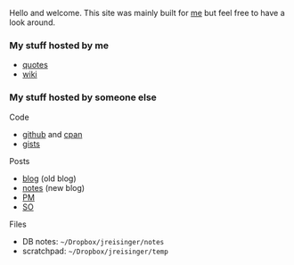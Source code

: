 Hello and welcome. This site was mainly built for [me](https://jreisinger.github.io/) but feel free to have a look around.

### My stuff hosted by me

*  [quotes](http://quote.reisinge.net/)
*  [wiki](http://wiki.reisinge.net)

### My stuff hosted by someone else

Code

*  [github](https://github.com/jreisinger) and [cpan](https://metacpan.org/author/REISINGE)
*  [gists](https://gist.github.com/search?q=user%3Ajreisinger)

Posts

*  [blog](https://github.com/jreisinger/blog) (old blog)
*  [notes](https://github.com/jreisinger/notes) (new blog)
*  [PM](https://perlmonks.org/?node_id=6364;user=reisinge)
*  [SO](https://stackoverflow.com/users/1039320/jreisinger)

Files

*  DB notes: `~/Dropbox/jreisinger/notes`
*  scratchpad: `~/Dropbox/jreisinger/temp`
